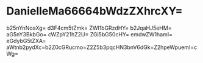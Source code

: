 # DanielleMa66664bWdzZXhrcXY=
b25nYnNoaXg=
d3F4cm5tZmk=
ZWl1bGRzdHY=
b2JqaHJ5eHM=
aG5nY3BkbGo=
cWZpY21hZ2U=
ZGl5bG50cHY=
emdwZW1hamI=
eGdybG5tZXA=
aWtnb2pydXc=b2Z0cGRucmo=Z2Z5b3pqcHN3bnV6dGk=Z2hpeWpuemI=cWg=
